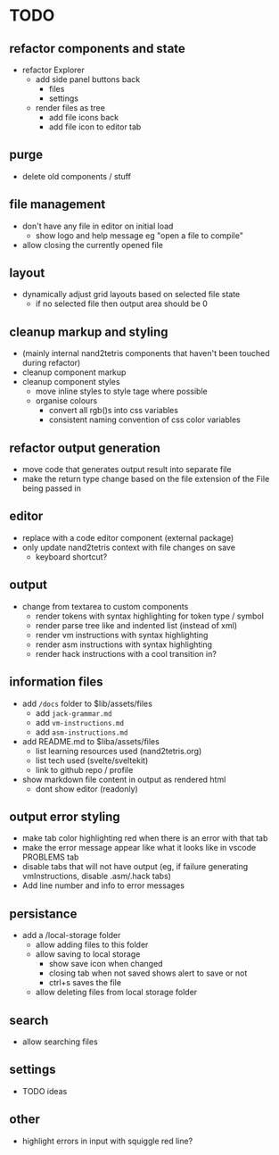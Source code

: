 # TODO

## refactor components and state

- refactor Explorer
  - add side panel buttons back
    - files
    - settings
  - render files as tree
    - add file icons back
    - add file icon to editor tab

## purge

- delete old components / stuff

## file management

- don't have any file in editor on initial load
  - show logo and help message eg "open a file to compile"
- allow closing the currently opened file

## layout

- dynamically adjust grid layouts based on selected file state
  - if no selected file then output area should be 0

## cleanup markup and styling

- (mainly internal nand2tetris components that haven't been touched during refactor)
- cleanup component markup
- cleanup component styles
  - move inline styles to style tage where possible
  - organise colours
    - convert all rgb()s into css variables
    - consistent naming convention of css color variables

## refactor output generation

- move code that generates output result into separate file
- make the return type change based on the file extension of the File being passed in

## editor

- replace with a code editor component (external package)
- only update nand2tetris context with file changes on save
  - keyboard shortcut?

## output

- change from textarea to custom components
  - render tokens with syntax highlighting for token type / symbol
  - render parse tree like and indented list (instead of xml)
  - render vm instructions with syntax highlighting
  - render asm instructions with syntax highlighting
  - render hack instructions with a cool transition in?

## information files

- add `/docs` folder to $lib/assets/files
  - add `jack-grammar.md`
  - add `vm-instructions.md`
  - add `asm-instructions.md`
- add README.md to $liba/assets/files
  - list learning resources used (nand2tetris.org)
  - list tech used (svelte/sveltekit)
  - link to github repo / profile
- show markdown file content in output as rendered html
  - dont show editor (readonly)

## output error styling

- make tab color highlighting red when there is an error with that tab
- make the error message appear like what it looks like in vscode PROBLEMS tab
- disable tabs that will not have output (eg, if failure generating vmInstructions, disable .asm/.hack tabs)
- Add line number and info to error messages

## persistance

- add a /local-storage folder
  - allow adding files to this folder
  - allow saving to local storage
    - show save icon when changed
    - closing tab when not saved shows alert to save or not
    - ctrl+s saves the file
  - allow deleting files from local storage folder

## search

- allow searching files

## settings

- TODO ideas

## other

- highlight errors in input with squiggle red line?
